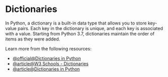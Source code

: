 # Dictionaries

In Python, a dictionary is a built-in data type that allows you to store key-value pairs. Each key in the dictionary is unique, and each key is associated with a value. Starting from Python 3.7, dictionaries maintain the order of items as they were added.

Learn more from the following resources:

- [@official@Dictionaries in Python](https://docs.python.org/3/tutorial/datastructures.html#dictionaries)
- [@article@W3 Schools - Dictionaries](https://www.w3schools.com/python/python_dictionaries.asp)
- [@article@Dictionaries in Python](https://realpython.com/python-dicts/)
